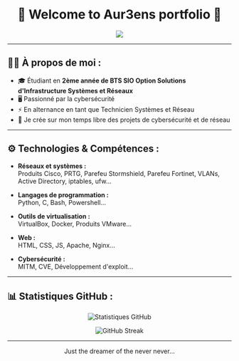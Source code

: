 <h1 align="center">🌟 Welcome to Aur3ens portfolio 🌟</h1>

<p align="center">
  <img src="https://readme-typing-svg.herokuapp.com?color=%2336BCF7&lines=%22Talk+is+cheap.+Show+me+the+code.%22+–+Linus+Torvalds" />
</p>

---

## 🧑‍💻 À propos de moi :
- 🎓 Étudiant en **2ème année de BTS SIO Option Solutions d'Infrastructure Systèmes et Réseaux**  
- 🖥️ Passionné par la cybersécurité  
- ⚡ En alternance en tant que Technicien Systèmes et Réseau  
- 🎯 Je crée sur mon temps libre des projets de cybersécurité et de réseau  

---

## ⚙️ Technologies & Compétences :
- **Réseaux et systèmes :**  
  Produits Cisco, PRTG, Parefeu Stormshield, Parefeu Fortinet, VLANs, Active Directory, iptables, ufw...  

- **Langages de programmation :**  
  Python, C, Bash, Powershell...  

- **Outils de virtualisation :**  
  VirtualBox, Docker, Produits VMware...  

- **Web :**  
  HTML, CSS, JS, Apache, Nginx...  

- **Cybersécurité :**  
  MITM, CVE, Développement d'exploit...  

---

## 📊 Statistiques GitHub :

<p align="center">
  <img src="https://github-readme-stats.vercel.app/api?username=Aur3ns&show_icons=true&theme=radical" alt="Statistiques GitHub" />
</p>

<p align="center">
  <img src="https://github-readme-streak-stats.herokuapp.com/?user=Aur3ns&theme=radical" alt="GitHub Streak" />
</p>

---

<p align="center">
  Just the dreamer of the never never...
</p>
